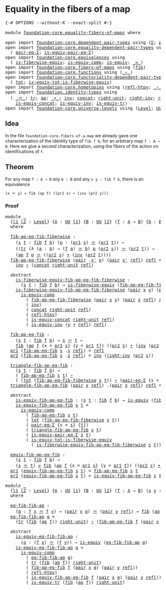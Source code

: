 # Equality in the fibers of a map

<pre class="Agda"><a id="44" class="Symbol">{-#</a> <a id="48" class="Keyword">OPTIONS</a> <a id="56" class="Pragma">--without-K</a> <a id="68" class="Pragma">--exact-split</a> <a id="82" class="Symbol">#-}</a>

<a id="87" class="Keyword">module</a> <a id="94" href="foundation-core.equality-fibers-of-maps.html" class="Module">foundation-core.equality-fibers-of-maps</a> <a id="134" class="Keyword">where</a>

<a id="141" class="Keyword">open</a> <a id="146" class="Keyword">import</a> <a id="153" href="foundation-core.dependent-pair-types.html" class="Module">foundation-core.dependent-pair-types</a> <a id="190" class="Keyword">using</a> <a id="196" class="Symbol">(</a><a id="197" href="foundation-core.dependent-pair-types.html#502" class="Record">Σ</a><a id="198" class="Symbol">;</a> <a id="200" href="foundation-core.dependent-pair-types.html#575" class="InductiveConstructor">pair</a><a id="204" class="Symbol">;</a> <a id="206" href="foundation-core.dependent-pair-types.html#592" class="Field">pr1</a><a id="209" class="Symbol">;</a> <a id="211" href="foundation-core.dependent-pair-types.html#604" class="Field">pr2</a><a id="214" class="Symbol">)</a>
<a id="216" class="Keyword">open</a> <a id="221" class="Keyword">import</a> <a id="228" href="foundation-core.equality-dependent-pair-types.html" class="Module">foundation-core.equality-dependent-pair-types</a> <a id="274" class="Keyword">using</a>
  <a id="282" class="Symbol">(</a> <a id="284" href="foundation-core.equality-dependent-pair-types.html#1182" class="Function">pair-eq-Σ</a><a id="293" class="Symbol">;</a> <a id="295" href="foundation-core.equality-dependent-pair-types.html#2178" class="Function">is-equiv-pair-eq-Σ</a><a id="313" class="Symbol">)</a>
<a id="315" class="Keyword">open</a> <a id="320" class="Keyword">import</a> <a id="327" href="foundation-core.equivalences.html" class="Module">foundation-core.equivalences</a> <a id="356" class="Keyword">using</a>
  <a id="364" class="Symbol">(</a> <a id="366" href="foundation-core.equivalences.html#2082" class="Function">is-fiberwise-equiv</a><a id="384" class="Symbol">;</a> <a id="386" href="foundation-core.equivalences.html#7184" class="Function">is-equiv-comp</a><a id="399" class="Symbol">;</a> <a id="401" href="foundation-core.equivalences.html#1543" class="Function">is-equiv</a><a id="409" class="Symbol">;</a> <a id="411" href="foundation-core.equivalences.html#1608" class="Function Operator">_≃_</a><a id="414" class="Symbol">)</a>
<a id="416" class="Keyword">open</a> <a id="421" class="Keyword">import</a> <a id="428" href="foundation-core.fibers-of-maps.html" class="Module">foundation-core.fibers-of-maps</a> <a id="459" class="Keyword">using</a> <a id="465" class="Symbol">(</a><a id="466" href="foundation-core.fibers-of-maps.html#929" class="Function">fib</a><a id="469" class="Symbol">)</a>
<a id="471" class="Keyword">open</a> <a id="476" class="Keyword">import</a> <a id="483" href="foundation-core.functions.html" class="Module">foundation-core.functions</a> <a id="509" class="Keyword">using</a> <a id="515" class="Symbol">(</a><a id="516" href="foundation-core.functions.html#407" class="Function Operator">_∘_</a><a id="519" class="Symbol">)</a>
<a id="521" class="Keyword">open</a> <a id="526" class="Keyword">import</a> <a id="533" href="foundation-core.functoriality-dependent-pair-types.html" class="Module">foundation-core.functoriality-dependent-pair-types</a> <a id="584" class="Keyword">using</a>
  <a id="592" class="Symbol">(</a> <a id="594" href="foundation-core.functoriality-dependent-pair-types.html#1881" class="Function">tot</a><a id="597" class="Symbol">;</a> <a id="599" href="foundation-core.functoriality-dependent-pair-types.html#5869" class="Function">is-equiv-tot-is-fiberwise-equiv</a><a id="630" class="Symbol">)</a>
<a id="632" class="Keyword">open</a> <a id="637" class="Keyword">import</a> <a id="644" href="foundation-core.homotopies.html" class="Module">foundation-core.homotopies</a> <a id="671" class="Keyword">using</a> <a id="677" class="Symbol">(</a><a id="678" href="foundation-core.homotopies.html#728" class="Function">refl-htpy</a><a id="687" class="Symbol">;</a> <a id="689" href="foundation-core.homotopies.html#614" class="Function Operator">_~_</a><a id="692" class="Symbol">)</a>
<a id="694" class="Keyword">open</a> <a id="699" class="Keyword">import</a> <a id="706" href="foundation.identity-types.html" class="Module">foundation.identity-types</a> <a id="732" class="Keyword">using</a>
  <a id="740" class="Symbol">(</a> <a id="742" href="foundation-core.identity-types.html#1852" class="Function Operator">_＝_</a><a id="745" class="Symbol">;</a> <a id="747" href="foundation-core.identity-types.html#5689" class="Function">tr</a><a id="749" class="Symbol">;</a> <a id="751" href="foundation-core.identity-types.html#3990" class="Function">ap</a><a id="753" class="Symbol">;</a> <a id="755" href="foundation-core.identity-types.html#2412" class="Function Operator">_∙_</a><a id="758" class="Symbol">;</a> <a id="760" href="foundation-core.identity-types.html#2716" class="Function">inv</a><a id="763" class="Symbol">;</a> <a id="765" href="foundation-core.identity-types.html#2472" class="Function">concat</a><a id="771" class="Symbol">;</a> <a id="773" href="foundation-core.identity-types.html#3061" class="Function">right-unit</a><a id="783" class="Symbol">;</a> <a id="785" href="foundation-core.identity-types.html#3233" class="Function">right-inv</a><a id="794" class="Symbol">;</a> <a id="796" href="foundation-core.identity-types.html#1807" class="InductiveConstructor">refl</a><a id="800" class="Symbol">;</a>
    <a id="806" href="foundation.identity-types.html#1705" class="Function">is-equiv-concat</a><a id="821" class="Symbol">;</a> <a id="823" href="foundation.identity-types.html#1088" class="Function">is-equiv-inv</a><a id="835" class="Symbol">;</a> <a id="837" href="foundation.identity-types.html#3670" class="Function">is-equiv-tr</a><a id="848" class="Symbol">)</a>
<a id="850" class="Keyword">open</a> <a id="855" class="Keyword">import</a> <a id="862" href="foundation-core.universe-levels.html" class="Module">foundation-core.universe-levels</a> <a id="894" class="Keyword">using</a> <a id="900" class="Symbol">(</a><a id="901" href="Agda.Primitive.html#597" class="Postulate">Level</a><a id="906" class="Symbol">;</a> <a id="908" href="foundation-core.universe-levels.html#222" class="Primitive">UU</a><a id="910" class="Symbol">)</a>
</pre>
## Idea

In the file `foundation-core.fibers-of-a-map` we already gave one characterization of the identity type of `fib f b`, for an arbitrary map `f : A → B`. Here we give a second characterization, using the fibers of the action on identifications of `f`.

## Theorem

For any map `f : A → B` any `b : B` and any `x y : fib f b`, there is an equivalence

```md
(x ＝ y) ≃ fib (ap f) ((pr2 x) ∙ (inv (pr2 y)))
```

### Proof

<pre class="Agda"><a id="1352" class="Keyword">module</a> <a id="1359" href="foundation-core.equality-fibers-of-maps.html#1359" class="Module">_</a>
  <a id="1363" class="Symbol">{</a><a id="1364" href="foundation-core.equality-fibers-of-maps.html#1364" class="Bound">l1</a> <a id="1367" href="foundation-core.equality-fibers-of-maps.html#1367" class="Bound">l2</a> <a id="1370" class="Symbol">:</a> <a id="1372" href="Agda.Primitive.html#597" class="Postulate">Level</a><a id="1377" class="Symbol">}</a> <a id="1379" class="Symbol">{</a><a id="1380" href="foundation-core.equality-fibers-of-maps.html#1380" class="Bound">A</a> <a id="1382" class="Symbol">:</a> <a id="1384" href="foundation-core.universe-levels.html#222" class="Primitive">UU</a> <a id="1387" href="foundation-core.equality-fibers-of-maps.html#1364" class="Bound">l1</a><a id="1389" class="Symbol">}</a> <a id="1391" class="Symbol">{</a><a id="1392" href="foundation-core.equality-fibers-of-maps.html#1392" class="Bound">B</a> <a id="1394" class="Symbol">:</a> <a id="1396" href="foundation-core.universe-levels.html#222" class="Primitive">UU</a> <a id="1399" href="foundation-core.equality-fibers-of-maps.html#1367" class="Bound">l2</a><a id="1401" class="Symbol">}</a> <a id="1403" class="Symbol">(</a><a id="1404" href="foundation-core.equality-fibers-of-maps.html#1404" class="Bound">f</a> <a id="1406" class="Symbol">:</a> <a id="1408" href="foundation-core.equality-fibers-of-maps.html#1380" class="Bound">A</a> <a id="1410" class="Symbol">→</a> <a id="1412" href="foundation-core.equality-fibers-of-maps.html#1392" class="Bound">B</a><a id="1413" class="Symbol">)</a> <a id="1415" class="Symbol">{</a><a id="1416" href="foundation-core.equality-fibers-of-maps.html#1416" class="Bound">b</a> <a id="1418" class="Symbol">:</a> <a id="1420" href="foundation-core.equality-fibers-of-maps.html#1392" class="Bound">B</a><a id="1421" class="Symbol">}</a>
  <a id="1425" class="Keyword">where</a>

  <a id="1434" href="foundation-core.equality-fibers-of-maps.html#1434" class="Function">fib-ap-eq-fib-fiberwise</a> <a id="1458" class="Symbol">:</a>
    <a id="1464" class="Symbol">(</a><a id="1465" href="foundation-core.equality-fibers-of-maps.html#1465" class="Bound">s</a> <a id="1467" href="foundation-core.equality-fibers-of-maps.html#1467" class="Bound">t</a> <a id="1469" class="Symbol">:</a> <a id="1471" href="foundation-core.fibers-of-maps.html#929" class="Function">fib</a> <a id="1475" href="foundation-core.equality-fibers-of-maps.html#1404" class="Bound">f</a> <a id="1477" href="foundation-core.equality-fibers-of-maps.html#1416" class="Bound">b</a><a id="1478" class="Symbol">)</a> <a id="1480" class="Symbol">(</a><a id="1481" href="foundation-core.equality-fibers-of-maps.html#1481" class="Bound">p</a> <a id="1483" class="Symbol">:</a> <a id="1485" class="Symbol">(</a><a id="1486" href="foundation-core.dependent-pair-types.html#592" class="Field">pr1</a> <a id="1490" href="foundation-core.equality-fibers-of-maps.html#1465" class="Bound">s</a><a id="1491" class="Symbol">)</a> <a id="1493" href="foundation-core.identity-types.html#1852" class="Function Operator">＝</a> <a id="1495" class="Symbol">(</a><a id="1496" href="foundation-core.dependent-pair-types.html#592" class="Field">pr1</a> <a id="1500" href="foundation-core.equality-fibers-of-maps.html#1467" class="Bound">t</a><a id="1501" class="Symbol">))</a> <a id="1504" class="Symbol">→</a>
    <a id="1510" class="Symbol">((</a><a id="1512" href="foundation-core.identity-types.html#5689" class="Function">tr</a> <a id="1515" class="Symbol">(λ</a> <a id="1518" class="Symbol">(</a><a id="1519" href="foundation-core.equality-fibers-of-maps.html#1519" class="Bound">a</a> <a id="1521" class="Symbol">:</a> <a id="1523" href="foundation-core.equality-fibers-of-maps.html#1380" class="Bound">A</a><a id="1524" class="Symbol">)</a> <a id="1526" class="Symbol">→</a> <a id="1528" class="Symbol">(</a><a id="1529" href="foundation-core.equality-fibers-of-maps.html#1404" class="Bound">f</a> <a id="1531" href="foundation-core.equality-fibers-of-maps.html#1519" class="Bound">a</a><a id="1532" class="Symbol">)</a> <a id="1534" href="foundation-core.identity-types.html#1852" class="Function Operator">＝</a> <a id="1536" href="foundation-core.equality-fibers-of-maps.html#1416" class="Bound">b</a><a id="1537" class="Symbol">)</a> <a id="1539" href="foundation-core.equality-fibers-of-maps.html#1481" class="Bound">p</a> <a id="1541" class="Symbol">(</a><a id="1542" href="foundation-core.dependent-pair-types.html#604" class="Field">pr2</a> <a id="1546" href="foundation-core.equality-fibers-of-maps.html#1465" class="Bound">s</a><a id="1547" class="Symbol">))</a> <a id="1550" href="foundation-core.identity-types.html#1852" class="Function Operator">＝</a> <a id="1552" class="Symbol">(</a><a id="1553" href="foundation-core.dependent-pair-types.html#604" class="Field">pr2</a> <a id="1557" href="foundation-core.equality-fibers-of-maps.html#1467" class="Bound">t</a><a id="1558" class="Symbol">))</a> <a id="1561" class="Symbol">→</a>
    <a id="1567" class="Symbol">(</a><a id="1568" href="foundation-core.identity-types.html#3990" class="Function">ap</a> <a id="1571" href="foundation-core.equality-fibers-of-maps.html#1404" class="Bound">f</a> <a id="1573" href="foundation-core.equality-fibers-of-maps.html#1481" class="Bound">p</a> <a id="1575" href="foundation-core.identity-types.html#1852" class="Function Operator">＝</a> <a id="1577" class="Symbol">((</a><a id="1579" href="foundation-core.dependent-pair-types.html#604" class="Field">pr2</a> <a id="1583" href="foundation-core.equality-fibers-of-maps.html#1465" class="Bound">s</a><a id="1584" class="Symbol">)</a> <a id="1586" href="foundation-core.identity-types.html#2412" class="Function Operator">∙</a> <a id="1588" class="Symbol">(</a><a id="1589" href="foundation-core.identity-types.html#2716" class="Function">inv</a> <a id="1593" class="Symbol">(</a><a id="1594" href="foundation-core.dependent-pair-types.html#604" class="Field">pr2</a> <a id="1598" href="foundation-core.equality-fibers-of-maps.html#1467" class="Bound">t</a><a id="1599" class="Symbol">))))</a>
  <a id="1606" href="foundation-core.equality-fibers-of-maps.html#1434" class="Function">fib-ap-eq-fib-fiberwise</a> <a id="1630" class="Symbol">(</a><a id="1631" href="foundation-core.dependent-pair-types.html#575" class="InductiveConstructor">pair</a> <a id="1636" class="DottedPattern Symbol">.</a><a id="1637" href="foundation-core.equality-fibers-of-maps.html#1649" class="DottedPattern Bound">x&#39;</a> <a id="1640" href="foundation-core.equality-fibers-of-maps.html#1640" class="Bound">p</a><a id="1641" class="Symbol">)</a> <a id="1643" class="Symbol">(</a><a id="1644" href="foundation-core.dependent-pair-types.html#575" class="InductiveConstructor">pair</a> <a id="1649" href="foundation-core.equality-fibers-of-maps.html#1649" class="Bound">x&#39;</a> <a id="1652" href="foundation-core.identity-types.html#1807" class="InductiveConstructor">refl</a><a id="1656" class="Symbol">)</a> <a id="1658" href="foundation-core.identity-types.html#1807" class="InductiveConstructor">refl</a> <a id="1663" class="Symbol">=</a>
    <a id="1669" href="foundation-core.identity-types.html#2716" class="Function">inv</a> <a id="1673" href="foundation-core.functions.html#407" class="Function Operator">∘</a> <a id="1675" class="Symbol">(</a><a id="1676" href="foundation-core.identity-types.html#2472" class="Function">concat</a> <a id="1683" href="foundation-core.identity-types.html#3061" class="Function">right-unit</a> <a id="1694" href="foundation-core.identity-types.html#1807" class="InductiveConstructor">refl</a><a id="1698" class="Symbol">)</a>

  <a id="1703" class="Keyword">abstract</a>
    <a id="1716" href="foundation-core.equality-fibers-of-maps.html#1716" class="Function">is-fiberwise-equiv-fib-ap-eq-fib-fiberwise</a> <a id="1759" class="Symbol">:</a>
      <a id="1767" class="Symbol">(</a><a id="1768" href="foundation-core.equality-fibers-of-maps.html#1768" class="Bound">s</a> <a id="1770" href="foundation-core.equality-fibers-of-maps.html#1770" class="Bound">t</a> <a id="1772" class="Symbol">:</a> <a id="1774" href="foundation-core.fibers-of-maps.html#929" class="Function">fib</a> <a id="1778" href="foundation-core.equality-fibers-of-maps.html#1404" class="Bound">f</a> <a id="1780" href="foundation-core.equality-fibers-of-maps.html#1416" class="Bound">b</a><a id="1781" class="Symbol">)</a> <a id="1783" class="Symbol">→</a> <a id="1785" href="foundation-core.equivalences.html#2082" class="Function">is-fiberwise-equiv</a> <a id="1804" class="Symbol">(</a><a id="1805" href="foundation-core.equality-fibers-of-maps.html#1434" class="Function">fib-ap-eq-fib-fiberwise</a> <a id="1829" href="foundation-core.equality-fibers-of-maps.html#1768" class="Bound">s</a> <a id="1831" href="foundation-core.equality-fibers-of-maps.html#1770" class="Bound">t</a><a id="1832" class="Symbol">)</a>
    <a id="1838" href="foundation-core.equality-fibers-of-maps.html#1716" class="Function">is-fiberwise-equiv-fib-ap-eq-fib-fiberwise</a> <a id="1881" class="Symbol">(</a><a id="1882" href="foundation-core.dependent-pair-types.html#575" class="InductiveConstructor">pair</a> <a id="1887" href="foundation-core.equality-fibers-of-maps.html#1887" class="Bound">x</a> <a id="1889" href="foundation-core.equality-fibers-of-maps.html#1889" class="Bound">y</a><a id="1890" class="Symbol">)</a> <a id="1892" class="Symbol">(</a><a id="1893" href="foundation-core.dependent-pair-types.html#575" class="InductiveConstructor">pair</a> <a id="1898" class="DottedPattern Symbol">.</a><a id="1899" href="foundation-core.equality-fibers-of-maps.html#1887" class="DottedPattern Bound">x</a> <a id="1901" href="foundation-core.identity-types.html#1807" class="InductiveConstructor">refl</a><a id="1905" class="Symbol">)</a> <a id="1907" href="foundation-core.identity-types.html#1807" class="InductiveConstructor">refl</a> <a id="1912" class="Symbol">=</a>
      <a id="1920" href="foundation-core.equivalences.html#7184" class="Function">is-equiv-comp</a>
        <a id="1942" class="Symbol">(</a> <a id="1944" href="foundation-core.equality-fibers-of-maps.html#1434" class="Function">fib-ap-eq-fib-fiberwise</a> <a id="1968" class="Symbol">(</a><a id="1969" href="foundation-core.dependent-pair-types.html#575" class="InductiveConstructor">pair</a> <a id="1974" href="foundation-core.equality-fibers-of-maps.html#1887" class="Bound">x</a> <a id="1976" href="foundation-core.equality-fibers-of-maps.html#1889" class="Bound">y</a><a id="1977" class="Symbol">)</a> <a id="1979" class="Symbol">(</a><a id="1980" href="foundation-core.dependent-pair-types.html#575" class="InductiveConstructor">pair</a> <a id="1985" href="foundation-core.equality-fibers-of-maps.html#1887" class="Bound">x</a> <a id="1987" href="foundation-core.identity-types.html#1807" class="InductiveConstructor">refl</a><a id="1991" class="Symbol">)</a> <a id="1993" href="foundation-core.identity-types.html#1807" class="InductiveConstructor">refl</a><a id="1997" class="Symbol">)</a>
        <a id="2007" class="Symbol">(</a> <a id="2009" href="foundation-core.identity-types.html#2716" class="Function">inv</a><a id="2012" class="Symbol">)</a>
        <a id="2022" class="Symbol">(</a> <a id="2024" href="foundation-core.identity-types.html#2472" class="Function">concat</a> <a id="2031" href="foundation-core.identity-types.html#3061" class="Function">right-unit</a> <a id="2042" href="foundation-core.identity-types.html#1807" class="InductiveConstructor">refl</a><a id="2046" class="Symbol">)</a>
        <a id="2056" class="Symbol">(</a> <a id="2058" href="foundation-core.homotopies.html#728" class="Function">refl-htpy</a><a id="2067" class="Symbol">)</a>
        <a id="2077" class="Symbol">(</a> <a id="2079" href="foundation.identity-types.html#1705" class="Function">is-equiv-concat</a> <a id="2095" href="foundation-core.identity-types.html#3061" class="Function">right-unit</a> <a id="2106" href="foundation-core.identity-types.html#1807" class="InductiveConstructor">refl</a><a id="2110" class="Symbol">)</a>
        <a id="2120" class="Symbol">(</a> <a id="2122" href="foundation.identity-types.html#1088" class="Function">is-equiv-inv</a> <a id="2135" class="Symbol">(</a><a id="2136" href="foundation-core.equality-fibers-of-maps.html#1889" class="Bound">y</a> <a id="2138" href="foundation-core.identity-types.html#2412" class="Function Operator">∙</a> <a id="2140" href="foundation-core.identity-types.html#1807" class="InductiveConstructor">refl</a><a id="2144" class="Symbol">)</a> <a id="2146" href="foundation-core.identity-types.html#1807" class="InductiveConstructor">refl</a><a id="2150" class="Symbol">)</a>

  <a id="2155" href="foundation-core.equality-fibers-of-maps.html#2155" class="Function">fib-ap-eq-fib</a> <a id="2169" class="Symbol">:</a>
    <a id="2175" class="Symbol">(</a><a id="2176" href="foundation-core.equality-fibers-of-maps.html#2176" class="Bound">s</a> <a id="2178" href="foundation-core.equality-fibers-of-maps.html#2178" class="Bound">t</a> <a id="2180" class="Symbol">:</a> <a id="2182" href="foundation-core.fibers-of-maps.html#929" class="Function">fib</a> <a id="2186" href="foundation-core.equality-fibers-of-maps.html#1404" class="Bound">f</a> <a id="2188" href="foundation-core.equality-fibers-of-maps.html#1416" class="Bound">b</a><a id="2189" class="Symbol">)</a> <a id="2191" class="Symbol">→</a> <a id="2193" href="foundation-core.equality-fibers-of-maps.html#2176" class="Bound">s</a> <a id="2195" href="foundation-core.identity-types.html#1852" class="Function Operator">＝</a> <a id="2197" href="foundation-core.equality-fibers-of-maps.html#2178" class="Bound">t</a> <a id="2199" class="Symbol">→</a>
    <a id="2205" href="foundation-core.fibers-of-maps.html#929" class="Function">fib</a> <a id="2209" class="Symbol">(</a><a id="2210" href="foundation-core.identity-types.html#3990" class="Function">ap</a> <a id="2213" href="foundation-core.equality-fibers-of-maps.html#1404" class="Bound">f</a> <a id="2215" class="Symbol">{</a><a id="2216" class="Argument">x</a> <a id="2218" class="Symbol">=</a> <a id="2220" href="foundation-core.dependent-pair-types.html#592" class="Field">pr1</a> <a id="2224" href="foundation-core.equality-fibers-of-maps.html#2176" class="Bound">s</a><a id="2225" class="Symbol">}</a> <a id="2227" class="Symbol">{</a><a id="2228" class="Argument">y</a> <a id="2230" class="Symbol">=</a> <a id="2232" href="foundation-core.dependent-pair-types.html#592" class="Field">pr1</a> <a id="2236" href="foundation-core.equality-fibers-of-maps.html#2178" class="Bound">t</a><a id="2237" class="Symbol">})</a> <a id="2240" class="Symbol">((</a><a id="2242" href="foundation-core.dependent-pair-types.html#604" class="Field">pr2</a> <a id="2246" href="foundation-core.equality-fibers-of-maps.html#2176" class="Bound">s</a><a id="2247" class="Symbol">)</a> <a id="2249" href="foundation-core.identity-types.html#2412" class="Function Operator">∙</a> <a id="2251" class="Symbol">(</a><a id="2252" href="foundation-core.identity-types.html#2716" class="Function">inv</a> <a id="2256" class="Symbol">(</a><a id="2257" href="foundation-core.dependent-pair-types.html#604" class="Field">pr2</a> <a id="2261" href="foundation-core.equality-fibers-of-maps.html#2178" class="Bound">t</a><a id="2262" class="Symbol">)))</a>
  <a id="2268" href="foundation-core.dependent-pair-types.html#592" class="Field">pr1</a> <a id="2272" class="Symbol">(</a><a id="2273" href="foundation-core.equality-fibers-of-maps.html#2155" class="Function">fib-ap-eq-fib</a> <a id="2287" href="foundation-core.equality-fibers-of-maps.html#2287" class="Bound">s</a> <a id="2289" class="DottedPattern Symbol">.</a><a id="2290" href="foundation-core.equality-fibers-of-maps.html#2287" class="DottedPattern Bound">s</a> <a id="2292" href="foundation-core.identity-types.html#1807" class="InductiveConstructor">refl</a><a id="2296" class="Symbol">)</a> <a id="2298" class="Symbol">=</a> <a id="2300" href="foundation-core.identity-types.html#1807" class="InductiveConstructor">refl</a>
  <a id="2307" href="foundation-core.dependent-pair-types.html#604" class="Field">pr2</a> <a id="2311" class="Symbol">(</a><a id="2312" href="foundation-core.equality-fibers-of-maps.html#2155" class="Function">fib-ap-eq-fib</a> <a id="2326" href="foundation-core.equality-fibers-of-maps.html#2326" class="Bound">s</a> <a id="2328" class="DottedPattern Symbol">.</a><a id="2329" href="foundation-core.equality-fibers-of-maps.html#2326" class="DottedPattern Bound">s</a> <a id="2331" href="foundation-core.identity-types.html#1807" class="InductiveConstructor">refl</a><a id="2335" class="Symbol">)</a> <a id="2337" class="Symbol">=</a> <a id="2339" href="foundation-core.identity-types.html#2716" class="Function">inv</a> <a id="2343" class="Symbol">(</a><a id="2344" href="foundation-core.identity-types.html#3233" class="Function">right-inv</a> <a id="2354" class="Symbol">(</a><a id="2355" href="foundation-core.dependent-pair-types.html#604" class="Field">pr2</a> <a id="2359" href="foundation-core.equality-fibers-of-maps.html#2326" class="Bound">s</a><a id="2360" class="Symbol">))</a>

  <a id="2366" href="foundation-core.equality-fibers-of-maps.html#2366" class="Function">triangle-fib-ap-eq-fib</a> <a id="2389" class="Symbol">:</a>
    <a id="2395" class="Symbol">(</a><a id="2396" href="foundation-core.equality-fibers-of-maps.html#2396" class="Bound">s</a> <a id="2398" href="foundation-core.equality-fibers-of-maps.html#2398" class="Bound">t</a> <a id="2400" class="Symbol">:</a> <a id="2402" href="foundation-core.fibers-of-maps.html#929" class="Function">fib</a> <a id="2406" href="foundation-core.equality-fibers-of-maps.html#1404" class="Bound">f</a> <a id="2408" href="foundation-core.equality-fibers-of-maps.html#1416" class="Bound">b</a><a id="2409" class="Symbol">)</a> <a id="2411" class="Symbol">→</a>
    <a id="2417" class="Symbol">(</a> <a id="2419" href="foundation-core.equality-fibers-of-maps.html#2155" class="Function">fib-ap-eq-fib</a> <a id="2433" href="foundation-core.equality-fibers-of-maps.html#2396" class="Bound">s</a> <a id="2435" href="foundation-core.equality-fibers-of-maps.html#2398" class="Bound">t</a><a id="2436" class="Symbol">)</a> <a id="2438" href="foundation-core.homotopies.html#614" class="Function Operator">~</a>
    <a id="2444" class="Symbol">(</a> <a id="2446" class="Symbol">(</a><a id="2447" href="foundation-core.functoriality-dependent-pair-types.html#1881" class="Function">tot</a> <a id="2451" class="Symbol">(</a><a id="2452" href="foundation-core.equality-fibers-of-maps.html#1434" class="Function">fib-ap-eq-fib-fiberwise</a> <a id="2476" href="foundation-core.equality-fibers-of-maps.html#2396" class="Bound">s</a> <a id="2478" href="foundation-core.equality-fibers-of-maps.html#2398" class="Bound">t</a><a id="2479" class="Symbol">))</a> <a id="2482" href="foundation-core.functions.html#407" class="Function Operator">∘</a> <a id="2484" class="Symbol">(</a><a id="2485" href="foundation-core.equality-dependent-pair-types.html#1182" class="Function">pair-eq-Σ</a> <a id="2495" class="Symbol">{</a><a id="2496" class="Argument">s</a> <a id="2498" class="Symbol">=</a> <a id="2500" href="foundation-core.equality-fibers-of-maps.html#2396" class="Bound">s</a><a id="2501" class="Symbol">}</a> <a id="2503" class="Symbol">{</a><a id="2504" href="foundation-core.equality-fibers-of-maps.html#2398" class="Bound">t</a><a id="2505" class="Symbol">}))</a>
  <a id="2511" href="foundation-core.equality-fibers-of-maps.html#2366" class="Function">triangle-fib-ap-eq-fib</a> <a id="2534" class="Symbol">(</a><a id="2535" href="foundation-core.dependent-pair-types.html#575" class="InductiveConstructor">pair</a> <a id="2540" href="foundation-core.equality-fibers-of-maps.html#2540" class="Bound">x</a> <a id="2542" href="foundation-core.identity-types.html#1807" class="InductiveConstructor">refl</a><a id="2546" class="Symbol">)</a> <a id="2548" class="DottedPattern Symbol">.(</a><a id="2550" href="foundation-core.dependent-pair-types.html#575" class="DottedPattern InductiveConstructor">pair</a> <a id="2555" href="foundation-core.equality-fibers-of-maps.html#2540" class="DottedPattern Bound">x</a> <a id="2557" href="foundation-core.identity-types.html#1807" class="DottedPattern InductiveConstructor">refl</a><a id="2561" class="DottedPattern Symbol">)</a> <a id="2563" href="foundation-core.identity-types.html#1807" class="InductiveConstructor">refl</a> <a id="2568" class="Symbol">=</a> <a id="2570" href="foundation-core.identity-types.html#1807" class="InductiveConstructor">refl</a>

  <a id="2578" class="Keyword">abstract</a>
    <a id="2591" href="foundation-core.equality-fibers-of-maps.html#2591" class="Function">is-equiv-fib-ap-eq-fib</a> <a id="2614" class="Symbol">:</a> <a id="2616" class="Symbol">(</a><a id="2617" href="foundation-core.equality-fibers-of-maps.html#2617" class="Bound">s</a> <a id="2619" href="foundation-core.equality-fibers-of-maps.html#2619" class="Bound">t</a> <a id="2621" class="Symbol">:</a> <a id="2623" href="foundation-core.fibers-of-maps.html#929" class="Function">fib</a> <a id="2627" href="foundation-core.equality-fibers-of-maps.html#1404" class="Bound">f</a> <a id="2629" href="foundation-core.equality-fibers-of-maps.html#1416" class="Bound">b</a><a id="2630" class="Symbol">)</a> <a id="2632" class="Symbol">→</a> <a id="2634" href="foundation-core.equivalences.html#1543" class="Function">is-equiv</a> <a id="2643" class="Symbol">(</a><a id="2644" href="foundation-core.equality-fibers-of-maps.html#2155" class="Function">fib-ap-eq-fib</a> <a id="2658" href="foundation-core.equality-fibers-of-maps.html#2617" class="Bound">s</a> <a id="2660" href="foundation-core.equality-fibers-of-maps.html#2619" class="Bound">t</a><a id="2661" class="Symbol">)</a>
    <a id="2667" href="foundation-core.equality-fibers-of-maps.html#2591" class="Function">is-equiv-fib-ap-eq-fib</a> <a id="2690" href="foundation-core.equality-fibers-of-maps.html#2690" class="Bound">s</a> <a id="2692" href="foundation-core.equality-fibers-of-maps.html#2692" class="Bound">t</a> <a id="2694" class="Symbol">=</a>
      <a id="2702" href="foundation-core.equivalences.html#7184" class="Function">is-equiv-comp</a>
        <a id="2724" class="Symbol">(</a> <a id="2726" href="foundation-core.equality-fibers-of-maps.html#2155" class="Function">fib-ap-eq-fib</a> <a id="2740" href="foundation-core.equality-fibers-of-maps.html#2690" class="Bound">s</a> <a id="2742" href="foundation-core.equality-fibers-of-maps.html#2692" class="Bound">t</a><a id="2743" class="Symbol">)</a>
        <a id="2753" class="Symbol">(</a> <a id="2755" href="foundation-core.functoriality-dependent-pair-types.html#1881" class="Function">tot</a> <a id="2759" class="Symbol">(</a><a id="2760" href="foundation-core.equality-fibers-of-maps.html#1434" class="Function">fib-ap-eq-fib-fiberwise</a> <a id="2784" href="foundation-core.equality-fibers-of-maps.html#2690" class="Bound">s</a> <a id="2786" href="foundation-core.equality-fibers-of-maps.html#2692" class="Bound">t</a><a id="2787" class="Symbol">))</a>
        <a id="2798" class="Symbol">(</a> <a id="2800" href="foundation-core.equality-dependent-pair-types.html#1182" class="Function">pair-eq-Σ</a> <a id="2810" class="Symbol">{</a><a id="2811" class="Argument">s</a> <a id="2813" class="Symbol">=</a> <a id="2815" href="foundation-core.equality-fibers-of-maps.html#2690" class="Bound">s</a><a id="2816" class="Symbol">}</a> <a id="2818" class="Symbol">{</a><a id="2819" href="foundation-core.equality-fibers-of-maps.html#2692" class="Bound">t</a><a id="2820" class="Symbol">})</a>
        <a id="2831" class="Symbol">(</a> <a id="2833" href="foundation-core.equality-fibers-of-maps.html#2366" class="Function">triangle-fib-ap-eq-fib</a> <a id="2856" href="foundation-core.equality-fibers-of-maps.html#2690" class="Bound">s</a> <a id="2858" href="foundation-core.equality-fibers-of-maps.html#2692" class="Bound">t</a><a id="2859" class="Symbol">)</a>
        <a id="2869" class="Symbol">(</a> <a id="2871" href="foundation-core.equality-dependent-pair-types.html#2178" class="Function">is-equiv-pair-eq-Σ</a> <a id="2890" href="foundation-core.equality-fibers-of-maps.html#2690" class="Bound">s</a> <a id="2892" href="foundation-core.equality-fibers-of-maps.html#2692" class="Bound">t</a><a id="2893" class="Symbol">)</a>
        <a id="2903" class="Symbol">(</a> <a id="2905" href="foundation-core.functoriality-dependent-pair-types.html#5869" class="Function">is-equiv-tot-is-fiberwise-equiv</a>
          <a id="2947" class="Symbol">(</a> <a id="2949" href="foundation-core.equality-fibers-of-maps.html#1716" class="Function">is-fiberwise-equiv-fib-ap-eq-fib-fiberwise</a> <a id="2992" href="foundation-core.equality-fibers-of-maps.html#2690" class="Bound">s</a> <a id="2994" href="foundation-core.equality-fibers-of-maps.html#2692" class="Bound">t</a><a id="2995" class="Symbol">))</a>

  <a id="3001" href="foundation-core.equality-fibers-of-maps.html#3001" class="Function">equiv-fib-ap-eq-fib</a> <a id="3021" class="Symbol">:</a>
    <a id="3027" class="Symbol">(</a><a id="3028" href="foundation-core.equality-fibers-of-maps.html#3028" class="Bound">s</a> <a id="3030" href="foundation-core.equality-fibers-of-maps.html#3030" class="Bound">t</a> <a id="3032" class="Symbol">:</a> <a id="3034" href="foundation-core.fibers-of-maps.html#929" class="Function">fib</a> <a id="3038" href="foundation-core.equality-fibers-of-maps.html#1404" class="Bound">f</a> <a id="3040" href="foundation-core.equality-fibers-of-maps.html#1416" class="Bound">b</a><a id="3041" class="Symbol">)</a> <a id="3043" class="Symbol">→</a>
    <a id="3049" class="Symbol">(</a><a id="3050" href="foundation-core.equality-fibers-of-maps.html#3028" class="Bound">s</a> <a id="3052" href="foundation-core.identity-types.html#1852" class="Function Operator">＝</a> <a id="3054" href="foundation-core.equality-fibers-of-maps.html#3030" class="Bound">t</a><a id="3055" class="Symbol">)</a> <a id="3057" href="foundation-core.equivalences.html#1608" class="Function Operator">≃</a> <a id="3059" href="foundation-core.fibers-of-maps.html#929" class="Function">fib</a> <a id="3063" class="Symbol">(</a><a id="3064" href="foundation-core.identity-types.html#3990" class="Function">ap</a> <a id="3067" href="foundation-core.equality-fibers-of-maps.html#1404" class="Bound">f</a> <a id="3069" class="Symbol">{</a><a id="3070" class="Argument">x</a> <a id="3072" class="Symbol">=</a> <a id="3074" href="foundation-core.dependent-pair-types.html#592" class="Field">pr1</a> <a id="3078" href="foundation-core.equality-fibers-of-maps.html#3028" class="Bound">s</a><a id="3079" class="Symbol">}</a> <a id="3081" class="Symbol">{</a><a id="3082" class="Argument">y</a> <a id="3084" class="Symbol">=</a> <a id="3086" href="foundation-core.dependent-pair-types.html#592" class="Field">pr1</a> <a id="3090" href="foundation-core.equality-fibers-of-maps.html#3030" class="Bound">t</a><a id="3091" class="Symbol">})</a> <a id="3094" class="Symbol">((</a><a id="3096" href="foundation-core.dependent-pair-types.html#604" class="Field">pr2</a> <a id="3100" href="foundation-core.equality-fibers-of-maps.html#3028" class="Bound">s</a><a id="3101" class="Symbol">)</a> <a id="3103" href="foundation-core.identity-types.html#2412" class="Function Operator">∙</a> <a id="3105" class="Symbol">(</a><a id="3106" href="foundation-core.identity-types.html#2716" class="Function">inv</a> <a id="3110" class="Symbol">(</a><a id="3111" href="foundation-core.dependent-pair-types.html#604" class="Field">pr2</a> <a id="3115" href="foundation-core.equality-fibers-of-maps.html#3030" class="Bound">t</a><a id="3116" class="Symbol">)))</a>
  <a id="3122" href="foundation-core.dependent-pair-types.html#592" class="Field">pr1</a> <a id="3126" class="Symbol">(</a><a id="3127" href="foundation-core.equality-fibers-of-maps.html#3001" class="Function">equiv-fib-ap-eq-fib</a> <a id="3147" href="foundation-core.equality-fibers-of-maps.html#3147" class="Bound">s</a> <a id="3149" href="foundation-core.equality-fibers-of-maps.html#3149" class="Bound">t</a><a id="3150" class="Symbol">)</a> <a id="3152" class="Symbol">=</a> <a id="3154" href="foundation-core.equality-fibers-of-maps.html#2155" class="Function">fib-ap-eq-fib</a> <a id="3168" href="foundation-core.equality-fibers-of-maps.html#3147" class="Bound">s</a> <a id="3170" href="foundation-core.equality-fibers-of-maps.html#3149" class="Bound">t</a>
  <a id="3174" href="foundation-core.dependent-pair-types.html#604" class="Field">pr2</a> <a id="3178" class="Symbol">(</a><a id="3179" href="foundation-core.equality-fibers-of-maps.html#3001" class="Function">equiv-fib-ap-eq-fib</a> <a id="3199" href="foundation-core.equality-fibers-of-maps.html#3199" class="Bound">s</a> <a id="3201" href="foundation-core.equality-fibers-of-maps.html#3201" class="Bound">t</a><a id="3202" class="Symbol">)</a> <a id="3204" class="Symbol">=</a> <a id="3206" href="foundation-core.equality-fibers-of-maps.html#2591" class="Function">is-equiv-fib-ap-eq-fib</a> <a id="3229" href="foundation-core.equality-fibers-of-maps.html#3199" class="Bound">s</a> <a id="3231" href="foundation-core.equality-fibers-of-maps.html#3201" class="Bound">t</a>

<a id="3234" class="Keyword">module</a> <a id="3241" href="foundation-core.equality-fibers-of-maps.html#3241" class="Module">_</a>
  <a id="3245" class="Symbol">{</a><a id="3246" href="foundation-core.equality-fibers-of-maps.html#3246" class="Bound">l1</a> <a id="3249" href="foundation-core.equality-fibers-of-maps.html#3249" class="Bound">l2</a> <a id="3252" class="Symbol">:</a> <a id="3254" href="Agda.Primitive.html#597" class="Postulate">Level</a><a id="3259" class="Symbol">}</a> <a id="3261" class="Symbol">{</a><a id="3262" href="foundation-core.equality-fibers-of-maps.html#3262" class="Bound">A</a> <a id="3264" class="Symbol">:</a> <a id="3266" href="foundation-core.universe-levels.html#222" class="Primitive">UU</a> <a id="3269" href="foundation-core.equality-fibers-of-maps.html#3246" class="Bound">l1</a><a id="3271" class="Symbol">}</a> <a id="3273" class="Symbol">{</a><a id="3274" href="foundation-core.equality-fibers-of-maps.html#3274" class="Bound">B</a> <a id="3276" class="Symbol">:</a> <a id="3278" href="foundation-core.universe-levels.html#222" class="Primitive">UU</a> <a id="3281" href="foundation-core.equality-fibers-of-maps.html#3249" class="Bound">l2</a><a id="3283" class="Symbol">}</a> <a id="3285" class="Symbol">(</a><a id="3286" href="foundation-core.equality-fibers-of-maps.html#3286" class="Bound">f</a> <a id="3288" class="Symbol">:</a> <a id="3290" href="foundation-core.equality-fibers-of-maps.html#3262" class="Bound">A</a> <a id="3292" class="Symbol">→</a> <a id="3294" href="foundation-core.equality-fibers-of-maps.html#3274" class="Bound">B</a><a id="3295" class="Symbol">)</a> <a id="3297" class="Symbol">(</a><a id="3298" href="foundation-core.equality-fibers-of-maps.html#3298" class="Bound">x</a> <a id="3300" href="foundation-core.equality-fibers-of-maps.html#3300" class="Bound">y</a> <a id="3302" class="Symbol">:</a> <a id="3304" href="foundation-core.equality-fibers-of-maps.html#3262" class="Bound">A</a><a id="3305" class="Symbol">)</a>
  <a id="3309" class="Keyword">where</a>
  
  <a id="3320" href="foundation-core.equality-fibers-of-maps.html#3320" class="Function">eq-fib-fib-ap</a> <a id="3334" class="Symbol">:</a>
    <a id="3340" class="Symbol">(</a><a id="3341" href="foundation-core.equality-fibers-of-maps.html#3341" class="Bound">q</a> <a id="3343" class="Symbol">:</a> <a id="3345" href="foundation-core.equality-fibers-of-maps.html#3286" class="Bound">f</a> <a id="3347" href="foundation-core.equality-fibers-of-maps.html#3298" class="Bound">x</a> <a id="3349" href="foundation-core.identity-types.html#1852" class="Function Operator">＝</a> <a id="3351" href="foundation-core.equality-fibers-of-maps.html#3286" class="Bound">f</a> <a id="3353" href="foundation-core.equality-fibers-of-maps.html#3300" class="Bound">y</a><a id="3354" class="Symbol">)</a> <a id="3356" class="Symbol">→</a> <a id="3358" class="Symbol">(</a><a id="3359" href="foundation-core.dependent-pair-types.html#575" class="InductiveConstructor">pair</a> <a id="3364" href="foundation-core.equality-fibers-of-maps.html#3298" class="Bound">x</a> <a id="3366" href="foundation-core.equality-fibers-of-maps.html#3341" class="Bound">q</a><a id="3367" class="Symbol">)</a> <a id="3369" href="foundation-core.identity-types.html#1852" class="Function Operator">＝</a> <a id="3371" class="Symbol">(</a><a id="3372" href="foundation-core.dependent-pair-types.html#575" class="InductiveConstructor">pair</a> <a id="3377" href="foundation-core.equality-fibers-of-maps.html#3300" class="Bound">y</a> <a id="3379" href="foundation-core.identity-types.html#1807" class="InductiveConstructor">refl</a><a id="3383" class="Symbol">)</a> <a id="3385" class="Symbol">→</a> <a id="3387" href="foundation-core.fibers-of-maps.html#929" class="Function">fib</a> <a id="3391" class="Symbol">(</a><a id="3392" href="foundation-core.identity-types.html#3990" class="Function">ap</a> <a id="3395" href="foundation-core.equality-fibers-of-maps.html#3286" class="Bound">f</a> <a id="3397" class="Symbol">{</a><a id="3398" href="foundation-core.equality-fibers-of-maps.html#3298" class="Bound">x</a><a id="3399" class="Symbol">}</a> <a id="3401" class="Symbol">{</a><a id="3402" href="foundation-core.equality-fibers-of-maps.html#3300" class="Bound">y</a><a id="3403" class="Symbol">})</a> <a id="3406" href="foundation-core.equality-fibers-of-maps.html#3341" class="Bound">q</a>
  <a id="3410" href="foundation-core.equality-fibers-of-maps.html#3320" class="Function">eq-fib-fib-ap</a> <a id="3424" href="foundation-core.equality-fibers-of-maps.html#3424" class="Bound">q</a> <a id="3426" class="Symbol">=</a>
    <a id="3432" class="Symbol">(</a><a id="3433" href="foundation-core.identity-types.html#5689" class="Function">tr</a> <a id="3436" class="Symbol">(</a><a id="3437" href="foundation-core.fibers-of-maps.html#929" class="Function">fib</a> <a id="3441" class="Symbol">(</a><a id="3442" href="foundation-core.identity-types.html#3990" class="Function">ap</a> <a id="3445" href="foundation-core.equality-fibers-of-maps.html#3286" class="Bound">f</a><a id="3446" class="Symbol">))</a> <a id="3449" href="foundation-core.identity-types.html#3061" class="Function">right-unit</a><a id="3459" class="Symbol">)</a> <a id="3461" href="foundation-core.functions.html#407" class="Function Operator">∘</a> <a id="3463" class="Symbol">(</a><a id="3464" href="foundation-core.equality-fibers-of-maps.html#2155" class="Function">fib-ap-eq-fib</a> <a id="3478" href="foundation-core.equality-fibers-of-maps.html#3286" class="Bound">f</a> <a id="3480" class="Symbol">(</a><a id="3481" href="foundation-core.dependent-pair-types.html#575" class="InductiveConstructor">pair</a> <a id="3486" href="foundation-core.equality-fibers-of-maps.html#3298" class="Bound">x</a> <a id="3488" href="foundation-core.equality-fibers-of-maps.html#3424" class="Bound">q</a><a id="3489" class="Symbol">)</a> <a id="3491" class="Symbol">(</a><a id="3492" href="foundation-core.dependent-pair-types.html#575" class="InductiveConstructor">pair</a> <a id="3497" href="foundation-core.equality-fibers-of-maps.html#3300" class="Bound">y</a> <a id="3499" href="foundation-core.identity-types.html#1807" class="InductiveConstructor">refl</a><a id="3503" class="Symbol">))</a>

  <a id="3509" class="Keyword">abstract</a>
    <a id="3522" href="foundation-core.equality-fibers-of-maps.html#3522" class="Function">is-equiv-eq-fib-fib-ap</a> <a id="3545" class="Symbol">:</a>
      <a id="3553" class="Symbol">(</a><a id="3554" href="foundation-core.equality-fibers-of-maps.html#3554" class="Bound">q</a> <a id="3556" class="Symbol">:</a> <a id="3558" class="Symbol">(</a><a id="3559" href="foundation-core.equality-fibers-of-maps.html#3286" class="Bound">f</a> <a id="3561" href="foundation-core.equality-fibers-of-maps.html#3298" class="Bound">x</a><a id="3562" class="Symbol">)</a> <a id="3564" href="foundation-core.identity-types.html#1852" class="Function Operator">＝</a> <a id="3566" class="Symbol">(</a><a id="3567" href="foundation-core.equality-fibers-of-maps.html#3286" class="Bound">f</a> <a id="3569" href="foundation-core.equality-fibers-of-maps.html#3300" class="Bound">y</a><a id="3570" class="Symbol">))</a> <a id="3573" class="Symbol">→</a> <a id="3575" href="foundation-core.equivalences.html#1543" class="Function">is-equiv</a> <a id="3584" class="Symbol">(</a><a id="3585" href="foundation-core.equality-fibers-of-maps.html#3320" class="Function">eq-fib-fib-ap</a> <a id="3599" href="foundation-core.equality-fibers-of-maps.html#3554" class="Bound">q</a><a id="3600" class="Symbol">)</a>
    <a id="3606" href="foundation-core.equality-fibers-of-maps.html#3522" class="Function">is-equiv-eq-fib-fib-ap</a> <a id="3629" href="foundation-core.equality-fibers-of-maps.html#3629" class="Bound">q</a> <a id="3631" class="Symbol">=</a>
      <a id="3639" href="foundation-core.equivalences.html#7184" class="Function">is-equiv-comp</a>
        <a id="3661" class="Symbol">(</a> <a id="3663" href="foundation-core.equality-fibers-of-maps.html#3320" class="Function">eq-fib-fib-ap</a> <a id="3677" href="foundation-core.equality-fibers-of-maps.html#3629" class="Bound">q</a><a id="3678" class="Symbol">)</a>
        <a id="3688" class="Symbol">(</a> <a id="3690" href="foundation-core.identity-types.html#5689" class="Function">tr</a> <a id="3693" class="Symbol">(</a><a id="3694" href="foundation-core.fibers-of-maps.html#929" class="Function">fib</a> <a id="3698" class="Symbol">(</a><a id="3699" href="foundation-core.identity-types.html#3990" class="Function">ap</a> <a id="3702" href="foundation-core.equality-fibers-of-maps.html#3286" class="Bound">f</a><a id="3703" class="Symbol">))</a> <a id="3706" href="foundation-core.identity-types.html#3061" class="Function">right-unit</a><a id="3716" class="Symbol">)</a>
        <a id="3726" class="Symbol">(</a> <a id="3728" href="foundation-core.equality-fibers-of-maps.html#2155" class="Function">fib-ap-eq-fib</a> <a id="3742" href="foundation-core.equality-fibers-of-maps.html#3286" class="Bound">f</a> <a id="3744" class="Symbol">(</a><a id="3745" href="foundation-core.dependent-pair-types.html#575" class="InductiveConstructor">pair</a> <a id="3750" href="foundation-core.equality-fibers-of-maps.html#3298" class="Bound">x</a> <a id="3752" href="foundation-core.equality-fibers-of-maps.html#3629" class="Bound">q</a><a id="3753" class="Symbol">)</a> <a id="3755" class="Symbol">(</a><a id="3756" href="foundation-core.dependent-pair-types.html#575" class="InductiveConstructor">pair</a> <a id="3761" href="foundation-core.equality-fibers-of-maps.html#3300" class="Bound">y</a> <a id="3763" href="foundation-core.identity-types.html#1807" class="InductiveConstructor">refl</a><a id="3767" class="Symbol">))</a>
        <a id="3778" class="Symbol">(</a> <a id="3780" href="foundation-core.homotopies.html#728" class="Function">refl-htpy</a><a id="3789" class="Symbol">)</a>
        <a id="3799" class="Symbol">(</a> <a id="3801" href="foundation-core.equality-fibers-of-maps.html#2591" class="Function">is-equiv-fib-ap-eq-fib</a> <a id="3824" href="foundation-core.equality-fibers-of-maps.html#3286" class="Bound">f</a> <a id="3826" class="Symbol">(</a><a id="3827" href="foundation-core.dependent-pair-types.html#575" class="InductiveConstructor">pair</a> <a id="3832" href="foundation-core.equality-fibers-of-maps.html#3298" class="Bound">x</a> <a id="3834" href="foundation-core.equality-fibers-of-maps.html#3629" class="Bound">q</a><a id="3835" class="Symbol">)</a> <a id="3837" class="Symbol">(</a><a id="3838" href="foundation-core.dependent-pair-types.html#575" class="InductiveConstructor">pair</a> <a id="3843" href="foundation-core.equality-fibers-of-maps.html#3300" class="Bound">y</a> <a id="3845" href="foundation-core.identity-types.html#1807" class="InductiveConstructor">refl</a><a id="3849" class="Symbol">))</a>
        <a id="3860" class="Symbol">(</a> <a id="3862" href="foundation.identity-types.html#3670" class="Function">is-equiv-tr</a> <a id="3874" class="Symbol">(</a><a id="3875" href="foundation-core.fibers-of-maps.html#929" class="Function">fib</a> <a id="3879" class="Symbol">(</a><a id="3880" href="foundation-core.identity-types.html#3990" class="Function">ap</a> <a id="3883" href="foundation-core.equality-fibers-of-maps.html#3286" class="Bound">f</a><a id="3884" class="Symbol">))</a> <a id="3887" href="foundation-core.identity-types.html#3061" class="Function">right-unit</a><a id="3897" class="Symbol">)</a>
</pre>